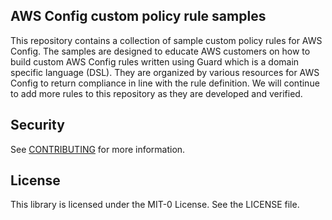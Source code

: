 ## AWS Config custom policy rule samples

This repository contains a collection of sample custom policy rules for AWS Config. The samples are designed to educate AWS customers on how to build custom AWS Config rules written using Guard which is a domain specific language (DSL). They are organized by various resources for AWS Config to return compliance in line with the rule definition.  We will continue to add more rules to this repository as they are developed and verified. 

## Security

See [CONTRIBUTING](CONTRIBUTING.md#security-issue-notifications) for more information.

## License

This library is licensed under the MIT-0 License. See the LICENSE file.

